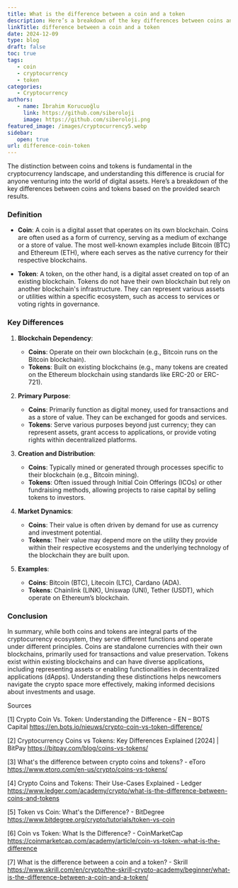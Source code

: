```yaml
---
title: What is the difference between a coin and a token
description: Here’s a breakdown of the key differences between coins and tokens based on the provided search results.
linkTitle: difference between a coin and a token
date: 2024-12-09
type: blog
draft: false
toc: true
tags:
   - coin
   - cryptocurrency
   - token
categories:
   - Cryptocurrency
authors:
   - name: İbrahim Korucuoğlu
     link: https://github.com/siberoloji
     image: https://github.com/siberoloji.png
featured_image: /images/cryptocurrency5.webp
sidebar:
   open: true
url: difference-coin-token
---
```

The distinction between coins and tokens is fundamental in the cryptocurrency landscape, and understanding this difference is crucial for anyone venturing into the world of digital assets. Here’s a breakdown of the key differences between coins and tokens based on the provided search results.

### Definition

- **Coin**: A coin is a digital asset that operates on its own blockchain. Coins are often used as a form of currency, serving as a medium of exchange or a store of value. The most well-known examples include Bitcoin (BTC) and Ethereum (ETH), where each serves as the native currency for their respective blockchains.

- **Token**: A token, on the other hand, is a digital asset created on top of an existing blockchain. Tokens do not have their own blockchain but rely on another blockchain's infrastructure. They can represent various assets or utilities within a specific ecosystem, such as access to services or voting rights in governance.

### Key Differences

1. **Blockchain Dependency**:
   - **Coins**: Operate on their own blockchain (e.g., Bitcoin runs on the Bitcoin blockchain).
   - **Tokens**: Built on existing blockchains (e.g., many tokens are created on the Ethereum blockchain using standards like ERC-20 or ERC-721).

2. **Primary Purpose**:
   - **Coins**: Primarily function as digital money, used for transactions and as a store of value. They can be exchanged for goods and services.
   - **Tokens**: Serve various purposes beyond just currency; they can represent assets, grant access to applications, or provide voting rights within decentralized platforms.

3. **Creation and Distribution**:
   - **Coins**: Typically mined or generated through processes specific to their blockchain (e.g., Bitcoin mining).
   - **Tokens**: Often issued through Initial Coin Offerings (ICOs) or other fundraising methods, allowing projects to raise capital by selling tokens to investors.

4. **Market Dynamics**:
   - **Coins**: Their value is often driven by demand for use as currency and investment potential.
   - **Tokens**: Their value may depend more on the utility they provide within their respective ecosystems and the underlying technology of the blockchain they are built upon.

5. **Examples**:
   - **Coins**: Bitcoin (BTC), Litecoin (LTC), Cardano (ADA).
   - **Tokens**: Chainlink (LINK), Uniswap (UNI), Tether (USDT), which operate on Ethereum’s blockchain.

### Conclusion

In summary, while both coins and tokens are integral parts of the cryptocurrency ecosystem, they serve different functions and operate under different principles. Coins are standalone currencies with their own blockchains, primarily used for transactions and value preservation. Tokens exist within existing blockchains and can have diverse applications, including representing assets or enabling functionalities in decentralized applications (dApps). Understanding these distinctions helps newcomers navigate the crypto space more effectively, making informed decisions about investments and usage.

Sources

[1] Crypto Coin Vs. Token: Understanding the Difference - EN – BOTS Capital <https://en.bots.io/nieuws/crypto-coin-vs-token-difference/>

[2] Cryptocurrency Coins vs Tokens: Key Differences Explained [2024] | BitPay <https://bitpay.com/blog/coins-vs-tokens/>

[3] What's the difference between crypto coins and tokens? - eToro <https://www.etoro.com/en-us/crypto/coins-vs-tokens/>

[4] Crypto Coins and Tokens: Their Use-Cases Explained - Ledger <https://www.ledger.com/academy/crypto/what-is-the-difference-between-coins-and-tokens>

[5] Token vs Coin: What's the Difference? - BitDegree <https://www.bitdegree.org/crypto/tutorials/token-vs-coin>

[6] Coin vs Token: What Is the Difference? - CoinMarketCap <https://coinmarketcap.com/academy/article/coin-vs-token:-what-is-the-difference>

[7] What is the difference between a coin and a token? - Skrill <https://www.skrill.com/en/crypto/the-skrill-crypto-academy/beginner/what-is-the-difference-between-a-coin-and-a-token/>
